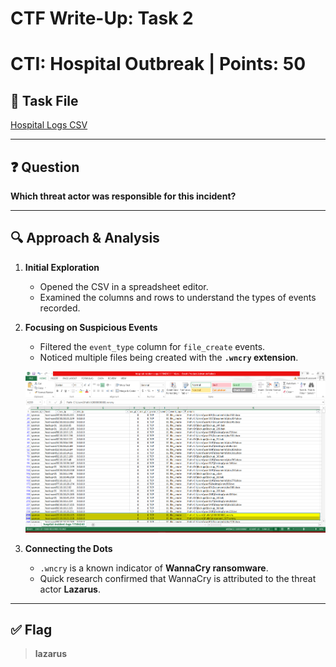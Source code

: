 # CTF Write-Up: Task 2  
# CTI: Hospital Outbreak | **Points:** 50

## 📂 Task File  
[Hospital Logs CSV](src\hospital-incident-logs-1758424351114.csv)

---

## ❓ Question

**Which threat actor was responsible for this incident?**

---


## 🔍 Approach & Analysis

1. **Initial Exploration**  
   - Opened the CSV in a spreadsheet editor.
   - Examined the columns and rows to understand the types of events recorded.

2. **Focusing on Suspicious Events**  
   - Filtered the `event_type` column for `file_create` events.  
   - Noticed multiple files being created with the **`.wncry` extension**.

   <!-- 📸 Place a screenshot here showing the filtered CSV or relevant file_create events -->
   ![Filtered CSV](src/t2.png)

3. **Connecting the Dots**  
   - `.wncry` is a known indicator of **WannaCry ransomware**.  
   - Quick research confirmed that WannaCry is attributed to the threat actor **Lazarus**.

---

## ✅ Flag

> **lazarus**  

